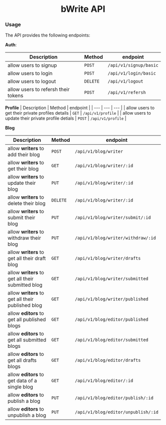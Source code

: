 <h1 align="center">bWrite API</h1>



### Usage

The API provides the following endpoints:

**Auth**: 

| Description |  Method   |   endpoint  | 
| --- | --- | --- | 
| allow users to signup | `POST` | `/api/v1/signup/basic` | 
| allow users to login | `POST` | `/api/v1/login/basic` | 
| allow users to logout | `DELETE` | `/api/v1/logout` | 
| allow users to refersh their tokens | `POST` | `/api/v1/refersh` |

**Profile**
| Description |  Method   |   endpoint  | 
| --- | --- | --- | 
| allow users to get their private profiles details | `GET` | `/api/v1/profile` | 
| allow users to update their private profile detials | `POST` | `/api/v1/profile` | 

**Blog**


| Description |  Method   |   endpoint  | 
| --- | --- | --- | 
| allow **writers** to add their blog | `POST` | `/api/v1/blog/writer` | 
| allow **writers** to get their blog | `GET` | `/api/v1/blog/writer/:id` | 
| allow **writers** to update their blog | `PUT` | `/api/v1/blog/writer/:id` | 
| allow **writers** to delete their blog | `DELETE` | `/api/v1/blog/writer/:id` | 
| allow **writers** to submit their blog | `PUT` | `/api/v1/blog/writer/submit/:id` | 
| allow **writers** to withdraw their blog | `PUT` | `/api/v1/blog/writer/withdraw/:id` | 
| allow **writers** to get all their draft blog | `GET` | `/api/v1/blog/writer/drafts` | 
| allow **writers** to get all their submitted blog | `GET` | `/api/v1/blog/writer/submitted` | 
| allow **writers** to get all their published blog | `GET` | `/api/v1/blog/writer/published` | 
| allow **editors** to get all published blogs | `GET` | `/api/v1/blog/editor/published` | 
| allow **editors** to get all submitted blogs | `GET` | `/api/v1/blog/editor/submitted` | 
| allow **editors** to get all drafts blogs | `GET` | `/api/v1/blog/editor/drafts` | 
| allow **editors** to get data of a single blog | `GET` | `/api/v1/blog/editor/:id` | 
| allow **editors** to publish a blog | `PUT` | `/api/v1/blog/editor/publish/:id` | 
| allow **editors** to unpublish a blog | `PUT` | `/api/v1/blog/editor/unpublish/:id` | 









